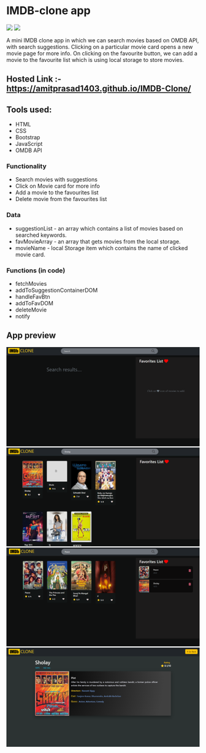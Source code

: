 # IMDB-clone app

![](images/home_page.png)
![](images/movie_page.png)


A mini IMDB clone app in which we can search movies based on OMDB API, with search suggestions. 
Clicking on a particular movie card opens a new movie page for more info.
On clicking on the favourite button, we can add a movie to the favourite list which is using local storage to store movies.  

## Hosted Link :- https://amitprasad1403.github.io/IMDB-Clone/

## Tools used:
* HTML
* CSS
* Bootstrap
* JavaScript
* OMDB API

### Functionality
* Search movies with suggestions
* Click on Movie card for more info
* Add a movie to the favourites list
* Delete movie from the favourites list

### Data
* suggestionList - an array which contains a list of movies based on searched keywords.
* favMovieArray - an array that gets movies from the local storage. 
* movieName - local Storage item which contains the name of clicked movie card.

### Functions (in code)
* fetchMovies
* addToSuggestionContainerDOM
* handleFavBtn
* addToFavDOM
* deleteMovie
* notify


## App preview

![image](https://github.com/amitprasad1403/IMDB-Clone/blob/main/IMDB1.png)
![image](https://github.com/amitprasad1403/IMDB-Clone/blob/main/IMDB2.png)
![image](https://github.com/amitprasad1403/IMDB-Clone/blob/main/IMDB3.png)
![image](https://github.com/amitprasad1403/IMDB-Clone/blob/main/IMDB4.png)
